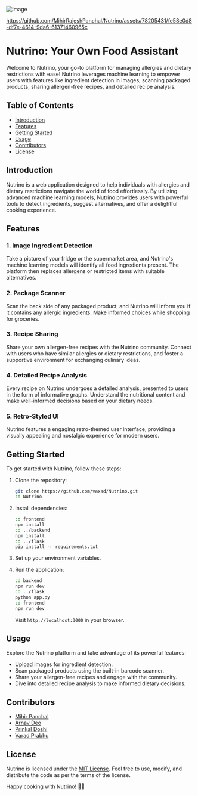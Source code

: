 ![image](https://res.cloudinary.com/db670bhmc/image/upload/v1707140064/cfdpq4qltpqk71gwcdg6.jpg)

https://github.com/MihirRajeshPanchal/Nutrino/assets/78205431/fe58e0d8-df7e-4614-9da6-61371460965c

# Nutrino: Your Own Food Assistant

Welcome to Nutrino, your go-to platform for managing allergies and dietary restrictions with ease! Nutrino leverages machine learning to empower users with features like ingredient detection in images, scanning packaged products, sharing allergen-free recipes, and detailed recipe analysis.

## Table of Contents

- [Introduction](#introduction)
- [Features](#features)
- [Getting Started](#getting-started)
- [Usage](#usage)
- [Contributors](#contributors)
- [License](#license)

## Introduction

Nutrino is a web application designed to help individuals with allergies and dietary restrictions navigate the world of food effortlessly. By utilizing advanced machine learning models, Nutrino provides users with powerful tools to detect ingredients, suggest alternatives, and offer a delightful cooking experience.

## Features

### 1. Image Ingredient Detection

Take a picture of your fridge or the supermarket area, and Nutrino's machine learning models will identify all food ingredients present. The platform then replaces allergens or restricted items with suitable alternatives.

### 2. Package Scanner

Scan the back side of any packaged product, and Nutrino will inform you if it contains any allergic ingredients. Make informed choices while shopping for groceries.

### 3. Recipe Sharing

Share your own allergen-free recipes with the Nutrino community. Connect with users who have similar allergies or dietary restrictions, and foster a supportive environment for exchanging culinary ideas.

### 4. Detailed Recipe Analysis

Every recipe on Nutrino undergoes a detailed analysis, presented to users in the form of informative graphs. Understand the nutritional content and make well-informed decisions based on your dietary needs.

### 5. Retro-Styled UI

Nutrino features a engaging retro-themed user interface, providing a visually appealing and nostalgic experience for modern users.

## Getting Started

To get started with Nutrino, follow these steps:

1. Clone the repository:

   ```bash
   git clone https://github.com/vaxad/Nutrino.git
   cd Nutrino
   ```

2. Install dependencies:

   ```bash
   cd frontend
   npm install
   cd ../backend
   npm install
   cd ../flask
   pip install -r requirements.txt
   ```

3. Set up your environment variables.

4. Run the application:

   ```bash
   cd backend
   npm run dev
   cd ../flask
   python app.py
   cd frontend
   npm run dev
   ```

   Visit `http://localhost:3000` in your browser.

## Usage

Explore the Nutrino platform and take advantage of its powerful features:

- Upload images for ingredient detection.
- Scan packaged products using the built-in barcode scanner.
- Share your allergen-free recipes and engage with the community.
- Dive into detailed recipe analysis to make informed dietary decisions.

## Contributors

- [Mihir Panchal](https://github.com/MihirRajeshPanchal)
- [Arnav Deo](https://github.com/arnitdo)
- [Prinkal Doshi](https://github.com/prinkaldoshi27)
- [Varad Prabhu](https://github.com/vaxad)

## License

Nutrino is licensed under the [MIT License](LICENSE). Feel free to use, modify, and distribute the code as per the terms of the license.

Happy cooking with Nutrino! 🍲🌿

